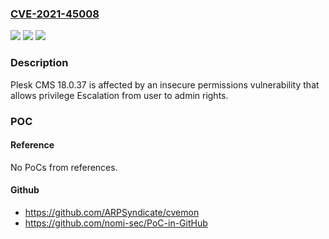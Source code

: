 ### [CVE-2021-45008](https://cve.mitre.org/cgi-bin/cvename.cgi?name=CVE-2021-45008)
![](https://img.shields.io/static/v1?label=Product&message=n%2Fa&color=blue)
![](https://img.shields.io/static/v1?label=Version&message=n%2Fa&color=blue)
![](https://img.shields.io/static/v1?label=Vulnerability&message=n%2Fa&color=brighgreen)

### Description

Plesk CMS 18.0.37 is affected by an insecure permissions vulnerability that allows privilege Escalation from user to admin rights.

### POC

#### Reference
No PoCs from references.

#### Github
- https://github.com/ARPSyndicate/cvemon
- https://github.com/nomi-sec/PoC-in-GitHub

